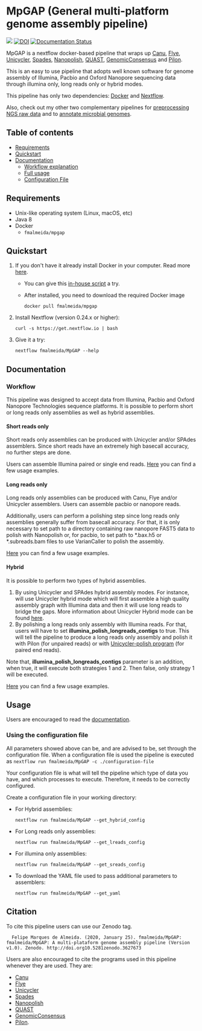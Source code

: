 # MpGAP (General multi-platform genome assembly pipeline)

![](https://travis-ci.com/fmalmeida/MpGAP.svg?branch=master) [![DOI](https://zenodo.org/badge/200904121.svg)](https://zenodo.org/badge/latestdoi/200904121) [![Documentation Status](https://readthedocs.org/projects/mpgap/badge/?version=latest)](https://mpgap.readthedocs.io/en/latest/?badge=latest)



MpGAP is a nextflow docker-based pipeline that wraps up [Canu](https://github.com/marbl/canu), [Flye](https://github.com/fenderglass/Flye), [Unicycler](https://github.com/rrwick/Unicycler), [Spades](https://github.com/ablab/spades), [Nanopolish](https://github.com/jts/nanopolish), [QUAST](https://github.com/ablab/quast), [GenomicConsensus](https://github.com/PacificBiosciences/GenomicConsensus) and [Pilon](https://github.com/broadinstitute/pilon).

This is an easy to use pipeline that adopts well known software for genome assembly of Illumina, Pacbio and Oxford Nanopore sequencing data through illumina only, long reads only or hybrid modes.

This pipeline has only two dependencies: [Docker](https://www.docker.com) and [Nextflow](https://github.com/nextflow-io/nextflow).

Also, check out my other two complementary pipelines for [preprocessing NGS raw data](https://github.com/fmalmeida/NGS-preprocess) and to [annotate microbial genomes](https://github.com/fmalmeida/bacannot).

## Table of contents

* [Requirements](https://github.com/fmalmeida/MpGAP#requirements)
* [Quickstart](https://github.com/fmalmeida/MpGAP#quickstart)
* [Documentation](https://github.com/fmalmeida/MpGAP#documentation)
  * [Workflow explanation](https://github.com/fmalmeida/MpGAP#workflow)
  * [Full usage](https://github.com/fmalmeida/MpGAP#usage)
  * [Configuration File](https://github.com/fmalmeida/MpGAP#using-the-configuration-file)

## Requirements

* Unix-like operating system (Linux, macOS, etc)
* Java 8
* Docker
  * `fmalmeida/mpgap`

## Quickstart

1. If you don't have it already install Docker in your computer. Read more [here](https://docs.docker.com/).
    * You can give this [in-house script](https://github.com/fmalmeida/bioinfo/blob/master/dockerfiles/docker_install.sh) a try.
    * After installed, you need to download the required Docker image

          docker pull fmalmeida/mpgap

2. Install Nextflow (version 0.24.x or higher):

       curl -s https://get.nextflow.io | bash

3. Give it a try:

       nextflow fmalmeida/MpGAP --help

## Documentation

### Workflow

This pipeline was designed to accept data from Illumina, Pacbio and Oxford Nanopore Technologies sequence platforms. It is possible to perform short or long reads only assemblies as well as hybrid assemblies.

#### Short reads only

Short reads only assemblies can be produced with Unicycler and/or SPAdes assemblers. Since short reads have an extremely high basecall accuracy, no further steps are done.

Users can assemble Illumina paired or single end reads. [Here](https://github.com/fmalmeida/MpGAP#usage-examples) you can find a few usage examples.

#### Long reads only

Long reads only assemblies can be produced with Canu, Flye and/or Unicycler assemblers. Users can assemble pacbio or nanopore reads.

Additionally, users can perform a polishing step since long reads only assemblies generally suffer from basecall accuracy. For that, it is only necessary to set path to a directory containing raw nanopore FAST5 data to polish with Nanopolish or, for pacbio, to set path to \*.bax.h5 or \*.subreads.bam files to use VarianCaller to polish the assembly.

[Here](https://github.com/fmalmeida/MpGAP#usage-examples) you can find a few usage examples.

#### Hybrid

It is possible to perform two types of hybrid assemblies.

1. By using Unicycler and SPAdes hybrid assembly modes. For instance, will use Unicycler hybrid mode which will first assemble a high quality assembly graph with Illumina data and then it will use long reads to bridge the gaps. More information about Unicycler Hybrid mode can be found [here](https://github.com/rrwick/Unicycler#method-hybrid-assembly).
2. By polishing a long reads only assembly with Illumina reads. For that, users will have to set **illumina_polish_longreads_contigs** to true. This will tell the pipeline to produce a long reads only assembly and polish it with Pilon (for unpaired reads) or with [Unicycler-polish program](https://github.com/rrwick/Unicycler/blob/master/docs/unicycler-polish.md) (for paired end reads).

Note that, **illumina_polish_longreads_contigs** parameter is an addition, when true, it will execute both strategies 1 and 2. Then false, only strategy 1 will be executed.

[Here](https://mpgap.readthedocs.io/en/latest/examples.html#examples) you can find a few usage examples.

## Usage

Users are encouraged to read the [documentation](https://mpgap.readthedocs.io/en/latest/index.html).

### Using the configuration file

All parameters showed above can be, and are advised to be, set through the configuration file. When a configuration file is used the pipeline is executed as `nextflow run fmalmeida/MpGAP -c ./configuration-file`

Your configuration file is what will tell the pipeline which type of data you have, and which processes to execute. Therefore, it needs to be correctly configured.

Create a configuration file in your working directory:

* For Hybrid assemblies:

      nextflow run fmalmeida/MpGAP --get_hybrid_config

* For Long reads only assemblies:

      nextflow run fmalmeida/MpGAP --get_lreads_config

* For illumina only assemblies:

      nextflow run fmalmeida/MpGAP --get_sreads_config

* To download the YAML file used to pass additional parameters to assemblers:

      nextflow run fmalmeida/MpGAP --get_yaml

## Citation

To cite this pipeline users can use our Zenodo tag.

      Felipe Marques de Almeida. (2020, January 25). fmalmeida/MpGAP: fmalmeida/MpGAP: A multi-plataform genome assembly pipeline (Version v1.0). Zenodo. http://doi.org10.5281zenodo.3627673

Users are also encouraged to cite the programs used in this pipeline whenever they are used. They are:

* [Canu](https://github.com/marbl/canu)
* [Flye](https://github.com/fenderglass/Flye)
* [Unicycler](https://github.com/rrwick/Unicycler)
* [Spades](https://github.com/ablab/spades)
* [Nanopolish](https://github.com/jts/nanopolish)
* [QUAST](https://github.com/ablab/quast)
* [GenomicConsensus](https://github.com/PacificBiosciences/GenomicConsensus)
* [Pilon](https://github.com/broadinstitute/pilon).
